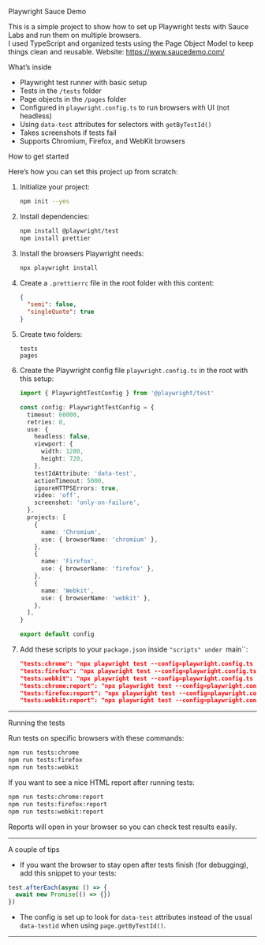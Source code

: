 
Playwright Sauce Demo

This is a simple project to show how to set up Playwright tests with Sauce Labs and run them on multiple browsers.  
I used TypeScript and organized tests using the Page Object Model to keep things clean and reusable.
Website: https://www.saucedemo.com/

What’s inside
- Playwright test runner with basic setup  
- Tests in the `/tests` folder  
- Page objects in the `/pages` folder  
- Configured in `playwright.config.ts` to run browsers with UI (not headless)   
- Using `data-test` attributes for selectors with `getByTestId()`  
- Takes screenshots if tests fail  
- Supports Chromium, Firefox, and WebKit browsers

How to get started

Here’s how you can set this project up from scratch:
1. Initialize your project:

    ```bash
    npm init --yes
    ```
2. Install dependencies:

    ```bash
    npm install @playwright/test
    npm install prettier
    ```
3. Install the browsers Playwright needs:

    ```bash
    npx playwright install
    ```
4. Create a `.prettierrc` file in the root folder with this content:

    ```json
    {
      "semi": false,
      "singleQuote": true
    }
    ```
5. Create two folders:

    ```
    tests
    pages
    ```
6. Create the Playwright config file `playwright.config.ts` in the root with this setup:

    ```ts
    import { PlaywrightTestConfig } from '@playwright/test'

    const config: PlaywrightTestConfig = {
      timeout: 60000,
      retries: 0,
      use: {
        headless: false,
        viewport: {
          width: 1280,
          height: 720,
        },
        testIdAttribute: 'data-test',
        actionTimeout: 5000,
        ignoreHTTPSErrors: true,
        video: 'off',
        screenshot: 'only-on-failure',
      },
      projects: [
        {
          name: 'Chromium',
          use: { browserName: 'chromium' },
        },
        {
          name: 'Firefox',
          use: { browserName: 'firefox' },
        },
        {
          name: 'Webkit',
          use: { browserName: 'webkit' },
        },
      ],
    }

    export default config
    ```
    
7. Add these scripts to your `package.json` inside `"scripts" under `main``:

    ```json
    "tests:chrome": "npx playwright test --config=playwright.config.ts --project=Chromium",
    "tests:firefox": "npx playwright test --config=playwright.config.ts --project=Firefox",
    "tests:webkit": "npx playwright test --config=playwright.config.ts --project=Webkit",
    "tests:chrome:report": "npx playwright test --config=playwright.config.ts --project=Chromium --reporter=html",
    "tests:firefox:report": "npx playwright test --config=playwright.config.ts --project=Firefox --reporter=html",
    "tests:webkit:report": "npx playwright test --config=playwright.config.ts --project=Webkit --reporter=html"
    ```
---
Running the tests

Run tests on specific browsers with these commands:

```bash
npm run tests:chrome
npm run tests:firefox
npm run tests:webkit
````

If you want to see a nice HTML report after running tests:

```bash
npm run tests:chrome:report
npm run tests:firefox:report
npm run tests:webkit:report
```

Reports will open in your browser so you can check test results easily.

---


A couple of tips

* If you want the browser to stay open after tests finish (for debugging), add this snippet to your tests:

```ts
test.afterEach(async () => {
  await new Promise(() => {})
})
```

* The config is set up to look for `data-test` attributes instead of the usual `data-testid` when using `page.getByTestId()`.

---


